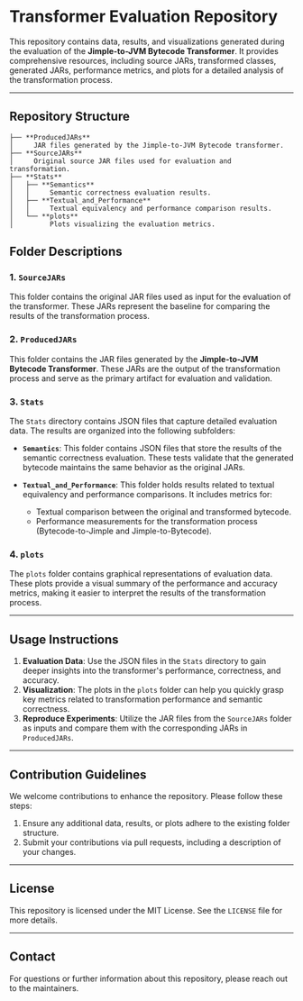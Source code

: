 # Transformer Evaluation Repository

This repository contains data, results, and visualizations generated during the evaluation of the **Jimple-to-JVM Bytecode Transformer**. It provides comprehensive resources, including source JARs, transformed classes, generated JARs, performance metrics, and plots for a detailed analysis of the transformation process.

---


## Repository Structure

```
├── **ProducedJARs**  
│     JAR files generated by the Jimple-to-JVM Bytecode transformer.  
├── **SourceJARs**  
│     Original source JAR files used for evaluation and transformation.  
├── **Stats**  
│   ├── **Semantics**  
│   │     Semantic correctness evaluation results.  
│   ├── **Textual_and_Performance**  
│   │     Textual equivalency and performance comparison results.  
│   └── **plots**  
│         Plots visualizing the evaluation metrics.  
```


## Folder Descriptions

### 1. `SourceJARs`
This folder contains the original JAR files used as input for the evaluation of the transformer. These JARs represent the baseline for comparing the results of the transformation process.

### 2. `ProducedJARs`
This folder contains the JAR files generated by the **Jimple-to-JVM Bytecode Transformer**. These JARs are the output of the transformation process and serve as the primary artifact for evaluation and validation.

### 3. `Stats`
The `Stats` directory contains JSON files that capture detailed evaluation data. The results are organized into the following subfolders:

- **`Semantics`**: This folder contains JSON files that store the results of the semantic correctness evaluation. These tests validate that the generated bytecode maintains the same behavior as the original JARs.
  
- **`Textual_and_Performance`**: This folder holds results related to textual equivalency and performance comparisons. It includes metrics for:
  - Textual comparison between the original and transformed bytecode.
  - Performance measurements for the transformation process (Bytecode-to-Jimple and Jimple-to-Bytecode).

### 4. `plots`
The `plots` folder contains graphical representations of evaluation data. These plots provide a visual summary of the performance and accuracy metrics, making it easier to interpret the results of the transformation process.

---

## Usage Instructions
1. **Evaluation Data**: Use the JSON files in the `Stats` directory to gain deeper insights into the transformer's performance, correctness, and accuracy.
2. **Visualization**: The plots in the `plots` folder can help you quickly grasp key metrics related to transformation performance and semantic correctness.
3. **Reproduce Experiments**: Utilize the JAR files from the `SourceJARs` folder as inputs and compare them with the corresponding JARs in `ProducedJARs`.

---

## Contribution Guidelines
We welcome contributions to enhance the repository. Please follow these steps:
1. Ensure any additional data, results, or plots adhere to the existing folder structure.
2. Submit your contributions via pull requests, including a description of your changes.

---

## License
This repository is licensed under the MIT License. See the `LICENSE` file for more details.

---

## Contact
For questions or further information about this repository, please reach out to the maintainers.
